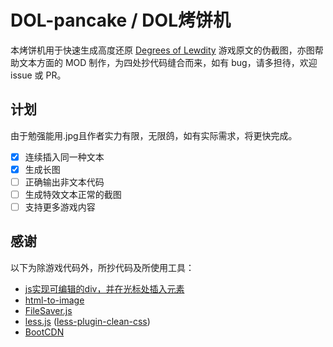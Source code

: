 # DOL-pancake / DOL烤饼机
本烤饼机用于快速生成高度还原 [Degrees of Lewdity](https://www.vrelnir.com/) 游戏原文的伪截图，亦图帮助文本方面的 MOD 制作，为四处抄代码缝合而来，如有 bug，请多担待，欢迎 issue 或 PR。

## 计划
由于勉强能用.jpg且作者实力有限，无限鸽，如有实际需求，将更快完成。
- [x] 连续插入同一种文本
- [x] 生成长图
- [ ] 正确输出非文本代码
- [ ] 生成特效文本正常的截图
- [ ] 支持更多游戏内容

## 感谢
以下为除游戏代码外，所抄代码及所使用工具：
- [js实现可编辑的div，并在光标处插入元素](https://blog.csdn.net/weixin_44817017/article/details/115321425)
- [html-to-image](https://github.com/bubkoo/html-to-image)
- [FileSaver.js](https://github.com/eligrey/FileSaver.js)
- [less.js](https://github.com/less/less.js) ([less-plugin-clean-css](https://github.com/less/less-plugin-clean-css))
- [BootCDN](https://www.bootcdn.cn/)
